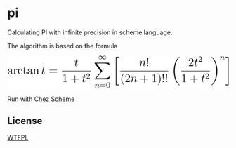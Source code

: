 # pi
Calculating PI with infinite precision in scheme language.

The algorithm is based on the formula
<!--
$$
\arctan t=\frac{t}{1+t^2}
\sum_{n=0}^{\infty}{\left[
  \frac{n!}{(2n+1)!!}
  \left(\frac{2t^2}{1+t^2}\right)^n
\right]}
$$
-->
![image](https://github.com/Matheritasiv/pi/raw/main/formula.svg)

Run with Chez Scheme

## License
[WTFPL](http://www.wtfpl.net/txt/copying)
